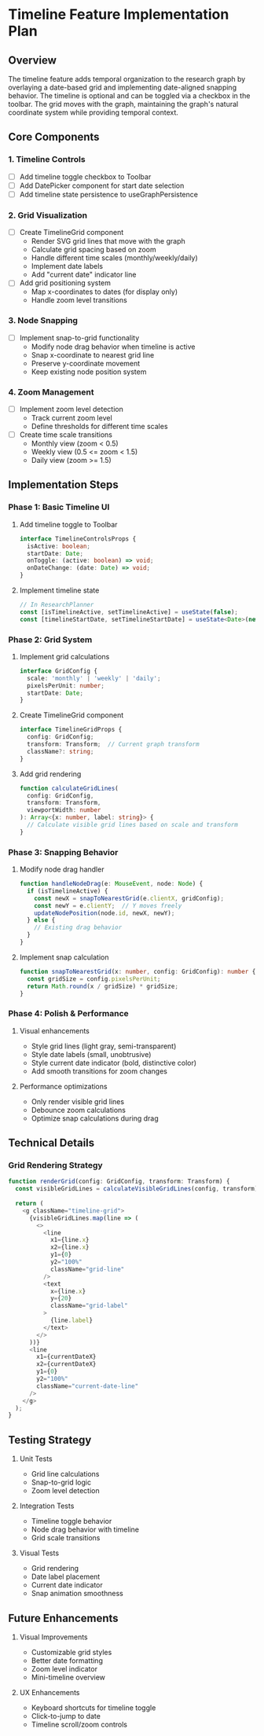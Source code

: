 # Timeline Feature Implementation Plan

## Overview
The timeline feature adds temporal organization to the research graph by overlaying a date-based grid and implementing date-aligned snapping behavior. The timeline is optional and can be toggled via a checkbox in the toolbar. The grid moves with the graph, maintaining the graph's natural coordinate system while providing temporal context.

## Core Components

### 1. Timeline Controls
- [ ] Add timeline toggle checkbox to Toolbar
- [ ] Add DatePicker component for start date selection
- [ ] Add timeline state persistence to useGraphPersistence

### 2. Grid Visualization
- [ ] Create TimelineGrid component
  - Render SVG grid lines that move with the graph
  - Calculate grid spacing based on zoom
  - Handle different time scales (monthly/weekly/daily)
  - Implement date labels
  - Add "current date" indicator line
- [ ] Add grid positioning system
  - Map x-coordinates to dates (for display only)
  - Handle zoom level transitions

### 3. Node Snapping
- [ ] Implement snap-to-grid functionality
  - Modify node drag behavior when timeline is active
  - Snap x-coordinate to nearest grid line
  - Preserve y-coordinate movement
  - Keep existing node position system

### 4. Zoom Management
- [ ] Implement zoom level detection
  - Track current zoom level
  - Define thresholds for different time scales
- [ ] Create time scale transitions
  - Monthly view (zoom < 0.5)
  - Weekly view (0.5 <= zoom < 1.5)
  - Daily view (zoom >= 1.5)

## Implementation Steps

### Phase 1: Basic Timeline UI
1. Add timeline toggle to Toolbar
   ```typescript
   interface TimelineControlsProps {
     isActive: boolean;
     startDate: Date;
     onToggle: (active: boolean) => void;
     onDateChange: (date: Date) => void;
   }
   ```

2. Implement timeline state
   ```typescript
   // In ResearchPlanner
   const [isTimelineActive, setTimelineActive] = useState(false);
   const [timelineStartDate, setTimelineStartDate] = useState<Date>(new Date());
   ```

### Phase 2: Grid System
1. Implement grid calculations
   ```typescript
   interface GridConfig {
     scale: 'monthly' | 'weekly' | 'daily';
     pixelsPerUnit: number;
     startDate: Date;
   }
   ```

2. Create TimelineGrid component
   ```typescript
   interface TimelineGridProps {
     config: GridConfig;
     transform: Transform;  // Current graph transform
     className?: string;
   }
   ```

3. Add grid rendering
   ```typescript
   function calculateGridLines(
     config: GridConfig,
     transform: Transform,
     viewportWidth: number
   ): Array<{x: number, label: string}> {
     // Calculate visible grid lines based on scale and transform
   }
   ```

### Phase 3: Snapping Behavior
1. Modify node drag handler
   ```typescript
   function handleNodeDrag(e: MouseEvent, node: Node) {
     if (isTimelineActive) {
       const newX = snapToNearestGrid(e.clientX, gridConfig);
       const newY = e.clientY;  // Y moves freely
       updateNodePosition(node.id, newX, newY);
     } else {
       // Existing drag behavior
     }
   }
   ```

2. Implement snap calculation
   ```typescript
   function snapToNearestGrid(x: number, config: GridConfig): number {
     const gridSize = config.pixelsPerUnit;
     return Math.round(x / gridSize) * gridSize;
   }
   ```

### Phase 4: Polish & Performance
1. Visual enhancements
   - Style grid lines (light gray, semi-transparent)
   - Style date labels (small, unobtrusive)
   - Style current date indicator (bold, distinctive color)
   - Add smooth transitions for zoom changes

2. Performance optimizations
   - Only render visible grid lines
   - Debounce zoom calculations
   - Optimize snap calculations during drag

## Technical Details

### Grid Rendering Strategy
```typescript
function renderGrid(config: GridConfig, transform: Transform) {
  const visibleGridLines = calculateVisibleGridLines(config, transform);
  
  return (
    <g className="timeline-grid">
      {visibleGridLines.map(line => (
        <>
          <line 
            x1={line.x} 
            x2={line.x} 
            y1={0} 
            y2="100%" 
            className="grid-line"
          />
          <text 
            x={line.x} 
            y={20} 
            className="grid-label"
          >
            {line.label}
          </text>
        </>
      ))}
      <line 
        x1={currentDateX} 
        x2={currentDateX} 
        y1={0} 
        y2="100%" 
        className="current-date-line"
      />
    </g>
  );
}
```

## Testing Strategy

1. Unit Tests
   - Grid line calculations
   - Snap-to-grid logic
   - Zoom level detection

2. Integration Tests
   - Timeline toggle behavior
   - Node drag behavior with timeline
   - Grid scale transitions

3. Visual Tests
   - Grid rendering
   - Date label placement
   - Current date indicator
   - Snap animation smoothness

## Future Enhancements

1. Visual Improvements
   - Customizable grid styles
   - Better date formatting
   - Zoom level indicator
   - Mini-timeline overview

2. UX Enhancements
   - Keyboard shortcuts for timeline toggle
   - Click-to-jump to date
   - Timeline scroll/zoom controls 